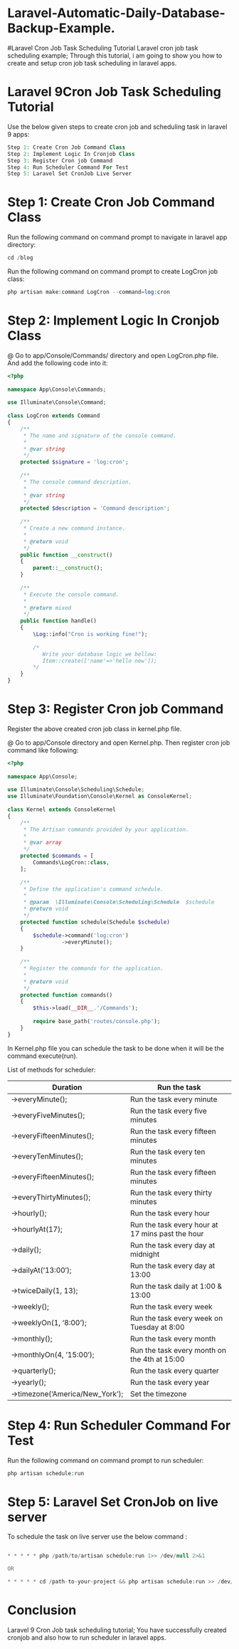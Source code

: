 # Laravel-Automatic-Daily-Database-Backup-Example.

#Laravel  Cron Job Task Scheduling Tutorial
Laravel cron job task scheduling example; Through this tutorial, i am going to show you how to create and setup cron job task scheduling in laravel  apps.


# Laravel 9Cron Job Task Scheduling Tutorial
Use the below given steps to create cron job and scheduling task in laravel 9 apps:
```php
Step 1: Create Cron Job Command Class
Step 2: Implement Logic In Cronjob Class
Step 3: Register Cron job Command
Step 4: Run Scheduler Command For Test
Step 5: Laravel Set CronJob Live Server
```
# Step 1: Create Cron Job Command Class

Run the following command on command prompt to navigate in laravel app directory:
```php
cd /blog
```
Run the following command on command prompt to create LogCron job class:

```php
php artisan make:command LogCron --command=log:cron
```
# Step 2: Implement Logic In Cronjob Class
@ Go to app/Console/Commands/ directory and open LogCron.php file. And add the following code into it:
```php
<?php
   
namespace App\Console\Commands;
   
use Illuminate\Console\Command;
   
class LogCron extends Command
{
    /**
     * The name and signature of the console command.
     *
     * @var string
     */
    protected $signature = 'log:cron';
    
    /**
     * The console command description.
     *
     * @var string
     */
    protected $description = 'Command description';
    
    /**
     * Create a new command instance.
     *
     * @return void
     */
    public function __construct()
    {
        parent::__construct();
    }
    
    /**
     * Execute the console command.
     *
     * @return mixed
     */
    public function handle()
    {
        \Log::info("Cron is working fine!");
     
        /*
           Write your database logic we bellow:
           Item::create(['name'=>'hello new']);
        */
    }
}
```
# Step 3: Register Cron job Command
Register the above created cron job class in kernel.php file.

@ Go to app/Console directory and open Kernel.php. Then register cron job command like following:


```php
<?php
   
namespace App\Console;
    
use Illuminate\Console\Scheduling\Schedule;
use Illuminate\Foundation\Console\Kernel as ConsoleKernel;
    
class Kernel extends ConsoleKernel
{
    /**
     * The Artisan commands provided by your application.
     *
     * @var array
     */
    protected $commands = [
        Commands\LogCron::class,
    ];
     
    /**
     * Define the application's command schedule.
     *
     * @param  \Illuminate\Console\Scheduling\Schedule  $schedule
     * @return void
     */
    protected function schedule(Schedule $schedule)
    {
        $schedule->command('log:cron')
                 ->everyMinute();
    }
     
    /**
     * Register the commands for the application.
     *
     * @return void
     */
    protected function commands()
    {
        $this->load(__DIR__.'/Commands');
     
        require base_path('routes/console.php');
    }
}
```
In Kernel.php file you can schedule the task to be done when it will be the command execute(run).

List of methods for scheduler:


|Duration	| Run the task  |
| --- | --- |
|->everyMinute();	| Run the task every minute |
|->everyFiveMinutes();		| Run the task every five minutes |
| ->everyFifteenMinutes();	| 	Run the task every fifteen minutes |
|->everyTenMinutes();		| Run the task every ten minutes|
|->everyFifteenMinutes();	| 	Run the task every fifteen minutes|
|->everyThirtyMinutes();	| 	Run the task every thirty minutes|
|->hourly();	| 	Run the task every hour|
|->hourlyAt(17);	| 	Run the task every hour at 17 mins past the hour|
|->daily();		| Run the task every day at midnight|
|->dailyAt(’13:00′);		| Run the task every day at 13:00|
|->twiceDaily(1, 13);		| Run the task daily at 1:00 & 13:00|
|->weekly();		| Run the task every week|
|->weeklyOn(1, ‘8:00’);		| Run the task every week on Tuesday at 8:00|
|->monthly();		| Run the task every month|
|->monthlyOn(4, ’15:00′);		| Run the task every month on the 4th at 15:00|
|->quarterly();		| Run the task every quarter|
|->yearly();		| Run the task every year|
|->timezone(‘America/New_York’);		| Set the timezone|

# Step 4: Run Scheduler Command For Test
Run the following command on command prompt to run scheduler:

```php
php artisan schedule:run
```
# Step 5: Laravel Set CronJob on live server
To schedule the task on live server use the below command :
```php

* * * * * php /path/to/artisan schedule:run 1>> /dev/null 2>&1

OR

* * * * * cd /path-to-your-project && php artisan schedule:run >> /dev/null 2>&1
```
# Conclusion
Laravel 9 Cron Job task scheduling tutorial; You have successfully created cronjob and also how to run scheduler in laravel  apps.
